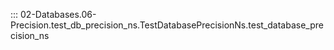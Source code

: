 ::: 02-Databases.06-Precision.test_db_precision_ns.TestDatabasePrecisionNs.test_database_precision_ns
